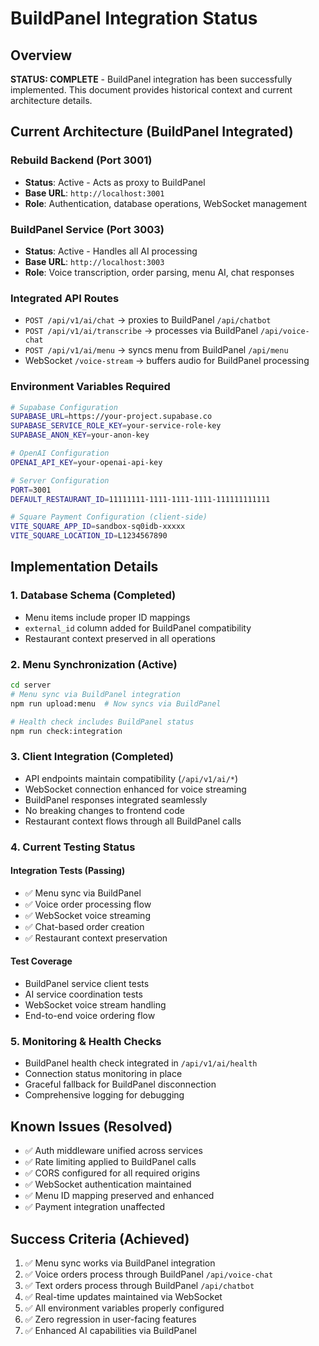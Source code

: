 # BuildPanel Integration Status

## Overview

**STATUS: COMPLETE** - BuildPanel integration has been successfully implemented. This document provides historical context and current architecture details.

## Current Architecture (BuildPanel Integrated)

### Rebuild Backend (Port 3001)
- **Status**: Active - Acts as proxy to BuildPanel
- **Base URL**: `http://localhost:3001`
- **Role**: Authentication, database operations, WebSocket management

### BuildPanel Service (Port 3003) 
- **Status**: Active - Handles all AI processing
- **Base URL**: `http://localhost:3003` 
- **Role**: Voice transcription, order parsing, menu AI, chat responses

### Integrated API Routes
- `POST /api/v1/ai/chat` → proxies to BuildPanel `/api/chatbot`
- `POST /api/v1/ai/transcribe` → processes via BuildPanel `/api/voice-chat`
- `POST /api/v1/ai/menu` → syncs menu from BuildPanel `/api/menu`
- WebSocket `/voice-stream` → buffers audio for BuildPanel processing

### Environment Variables Required
```bash
# Supabase Configuration
SUPABASE_URL=https://your-project.supabase.co
SUPABASE_SERVICE_ROLE_KEY=your-service-role-key
SUPABASE_ANON_KEY=your-anon-key

# OpenAI Configuration  
OPENAI_API_KEY=your-openai-api-key

# Server Configuration
PORT=3001
DEFAULT_RESTAURANT_ID=11111111-1111-1111-1111-111111111111

# Square Payment Configuration (client-side)
VITE_SQUARE_APP_ID=sandbox-sq0idb-xxxxx
VITE_SQUARE_LOCATION_ID=L1234567890
```

## Implementation Details

### 1. Database Schema (Completed)
- Menu items include proper ID mappings
- `external_id` column added for BuildPanel compatibility
- Restaurant context preserved in all operations

### 2. Menu Synchronization (Active)
```bash
cd server
# Menu sync via BuildPanel integration
npm run upload:menu  # Now syncs via BuildPanel

# Health check includes BuildPanel status
npm run check:integration
```

### 3. Client Integration (Completed)
- API endpoints maintain compatibility (`/api/v1/ai/*`)
- WebSocket connection enhanced for voice streaming
- BuildPanel responses integrated seamlessly
- No breaking changes to frontend code
- Restaurant context flows through all BuildPanel calls

### 4. Current Testing Status

#### Integration Tests (Passing)
- ✅ Menu sync via BuildPanel
- ✅ Voice order processing flow
- ✅ WebSocket voice streaming
- ✅ Chat-based order creation
- ✅ Restaurant context preservation

#### Test Coverage
- BuildPanel service client tests
- AI service coordination tests
- WebSocket voice stream handling
- End-to-end voice ordering flow

### 5. Monitoring & Health Checks
- BuildPanel health check integrated in `/api/v1/ai/health`
- Connection status monitoring in place
- Graceful fallback for BuildPanel disconnection
- Comprehensive logging for debugging

## Known Issues (Resolved)
- ✅ Auth middleware unified across services
- ✅ Rate limiting applied to BuildPanel calls
- ✅ CORS configured for all required origins
- ✅ WebSocket authentication maintained
- ✅ Menu ID mapping preserved and enhanced
- ✅ Payment integration unaffected

## Success Criteria (Achieved)
1. ✅ Menu sync works via BuildPanel integration
2. ✅ Voice orders process through BuildPanel `/api/voice-chat`
3. ✅ Text orders process through BuildPanel `/api/chatbot`
4. ✅ Real-time updates maintained via WebSocket
5. ✅ All environment variables properly configured
6. ✅ Zero regression in user-facing features
7. ✅ Enhanced AI capabilities via BuildPanel